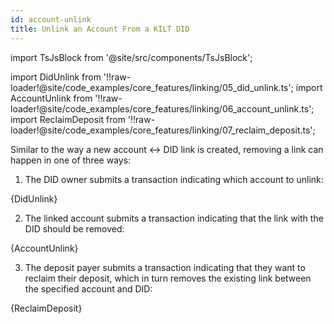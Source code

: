 ```yaml
---
id: account-unlink
title: Unlink an Account From a KILT DID
---
```


import TsJsBlock from '@site/src/components/TsJsBlock';

import DidUnlink from '!!raw-loader!@site/code_examples/core_features/linking/05_did_unlink.ts';
import AccountUnlink from '!!raw-loader!@site/code_examples/core_features/linking/06_account_unlink.ts';
import ReclaimDeposit from '!!raw-loader!@site/code_examples/core_features/linking/07_reclaim_deposit.ts';

Similar to the way a new account <-> DID link is created, removing a link can happen in one of three ways:

1. The DID owner submits a transaction indicating which account to unlink:

<TsJsBlock>
  {DidUnlink}
</TsJsBlock>

2. The linked account submits a transaction indicating that the link with the DID should be removed:

<TsJsBlock>
  {AccountUnlink}
</TsJsBlock>

3. The deposit payer submits a transaction indicating that they want to reclaim their deposit, which in turn removes the existing link between the specified account and DID:

<TsJsBlock>
  {ReclaimDeposit}
</TsJsBlock>
